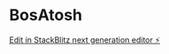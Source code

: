 # BosAtosh

[Edit in StackBlitz next generation editor ⚡️](https://stackblitz.com/~/github.com/BD-Chad/BosAtosh)